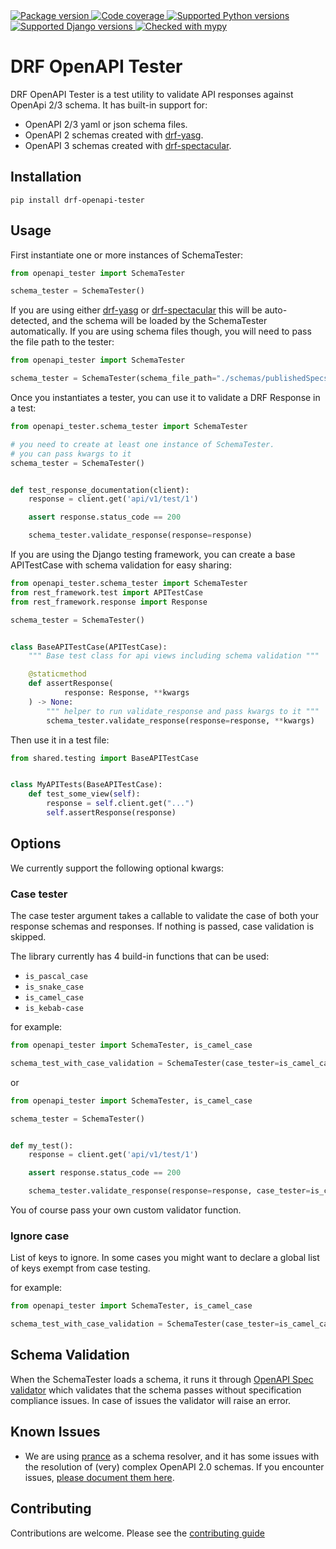 <a href="https://pypi.org/project/drf-openapi-tester/">
    <img src="https://img.shields.io/pypi/v/drf-openapi-tester.svg" alt="Package version">
</a>
<a href="https://codecov.io/gh/snok/drf-openapi-tester">
    <img src="https://codecov.io/gh/snok/drf-openapi-tester/branch/master/graph/badge.svg" alt="Code coverage">
</a>
<a href="https://pypi.org/project/drf-openapi-tester/">
    <img src="https://img.shields.io/badge/python-3.6%2B-blue" alt="Supported Python versions">
</a>
<a href="https://pypi.python.org/pypi/drf-openapi-tester">
    <img src="https://img.shields.io/badge/django%20versions-2.2%2B-blue" alt="Supported Django versions">
</a>
<a href="http://mypy-lang.org/">
    <img src="http://www.mypy-lang.org/static/mypy_badge.svg" alt="Checked with mypy">
</a>

# DRF OpenAPI Tester

DRF OpenAPI Tester is a test utility to validate API responses against OpenApi 2/3 schema. It has built-in support for:

- OpenAPI 2/3 yaml or json schema files.
- OpenAPI 2 schemas created with [drf-yasg](https://github.com/axnsan12/drf-yasg).
- OpenAPI 3 schemas created with [drf-spectacular](https://github.com/tfranzel/drf-spectacular).

## Installation

```shell script
pip install drf-openapi-tester
```

## Usage

First instantiate one or more instances of SchemaTester:

```python
from openapi_tester import SchemaTester

schema_tester = SchemaTester()


```

If you are using either [drf-yasg](https://github.com/axnsan12/drf-yasg)
or [drf-spectacular](https://github.com/tfranzel/drf-spectacular) this will be auto-detected, and the schema will be
loaded by the SchemaTester automatically. If you are using schema files though, you will need to pass the file path to
the tester:

```python
from openapi_tester import SchemaTester

schema_tester = SchemaTester(schema_file_path="./schemas/publishedSpecs.yaml")  # should be an instance of `str


```

Once you instantiates a tester, you can use it to validate a DRF Response in a test:

```python
from openapi_tester.schema_tester import SchemaTester

# you need to create at least one instance of SchemaTester.
# you can pass kwargs to it
schema_tester = SchemaTester()


def test_response_documentation(client):
    response = client.get('api/v1/test/1')

    assert response.status_code == 200

    schema_tester.validate_response(response=response)
```

If you are using the Django testing framework, you can create a base APITestCase with schema validation for easy
sharing:

```python
from openapi_tester.schema_tester import SchemaTester
from rest_framework.test import APITestCase
from rest_framework.response import Response

schema_tester = SchemaTester()


class BaseAPITestCase(APITestCase):
    """ Base test class for api views including schema validation """

    @staticmethod
    def assertResponse(
            response: Response, **kwargs
    ) -> None:
        """ helper to run validate_response and pass kwargs to it """
        schema_tester.validate_response(response=response, **kwargs)
```

Then use it in a test file:

```python
from shared.testing import BaseAPITestCase


class MyAPITests(BaseAPITestCase):
    def test_some_view(self):
        response = self.client.get("...")
        self.assertResponse(response)
```

## Options

We currently support the following optional kwargs:

### Case tester

The case tester argument takes a callable to validate the case of both your response schemas and responses. If nothing
is passed, case validation is skipped.

The library currently has 4 build-in functions that can be used:

- `is_pascal_case`
- `is_snake_case`
- `is_camel_case`
- `is_kebab-case`

for example:

```python
from openapi_tester import SchemaTester, is_camel_case

schema_test_with_case_validation = SchemaTester(case_tester=is_camel_case)

```

or

```python
from openapi_tester import SchemaTester, is_camel_case

schema_tester = SchemaTester()


def my_test():
    response = client.get('api/v1/test/1')

    assert response.status_code == 200

    schema_tester.validate_response(response=response, case_tester=is_camel_case)
```

You of course pass your own custom validator function.

### Ignore case

List of keys to ignore. In some cases you might want to declare a global list of keys exempt from case testing.

for example:

```python
from openapi_tester import SchemaTester, is_camel_case

schema_test_with_case_validation = SchemaTester(case_tester=is_camel_case, ignore_case=["IP"])

```

## Schema Validation

When the SchemaTester loads a schema, it runs it through
[OpenAPI Spec validator](https://github.com/p1c2u/openapi-spec-validator) which validates that the schema passes without
specification compliance issues. In case of issues the validator will raise an error.

## Known Issues

* We are using [prance](https://github.com/jfinkhaeuser/prance) as a schema resolver, and it has some issues with the
  resolution of (very) complex OpenAPI 2.0 schemas. If you encounter
  issues, [please document them here](https://github.com/snok/drf-openapi-tester/issues/205).

## Contributing

Contributions are welcome. Please see the [contributing guide](CONTRIBUTING.md)
